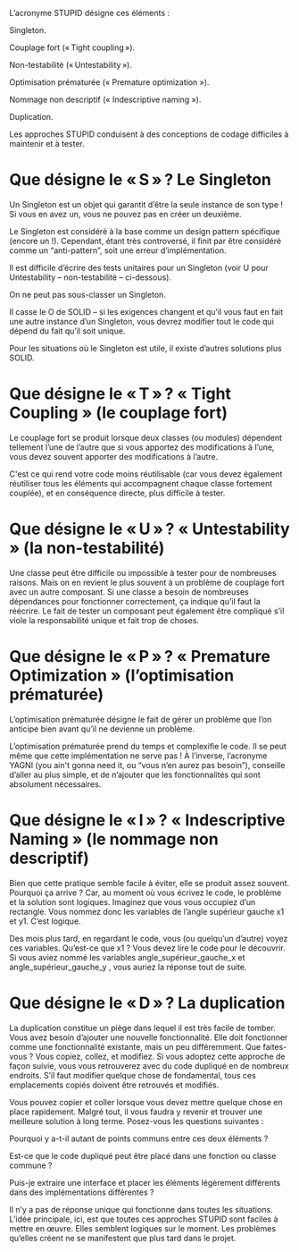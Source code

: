 L’acronyme STUPID désigne ces éléments :

Singleton.

Couplage fort (« Tight coupling »).

Non-testabilité (« Untestability »).

Optimisation prématurée (« Premature optimization »).

Nommage non descriptif (« Indescriptive naming »).

Duplication.

Les approches STUPID conduisent à des conceptions de codage difficiles à maintenir et à tester.


# Que désigne le « S » ? Le Singleton
Un Singleton est un objet qui garantit d’être la seule instance de son type ! Si vous en avez un, vous ne pouvez pas en créer un deuxième.

Le Singleton est considéré à la base comme un design pattern spécifique (encore un !). Cependant, étant très controversé, il finit par être considéré comme un “anti-pattern”, soit une erreur d’implémentation.

Il est difficile d’écrire des tests unitaires pour un Singleton (voir U pour Untestability – non-testabilité – ci-dessous).

On ne peut pas sous-classer un Singleton.

Il casse le O de SOLID – si les exigences changent et qu’il vous faut en fait une autre instance d’un Singleton, vous devrez modifier tout le code qui dépend du fait qu’il soit unique.

Pour les situations où le Singleton est utile, il existe d’autres solutions plus SOLID.

# Que désigne le « T » ? « Tight Coupling » (le couplage fort)
Le couplage fort se produit lorsque deux classes (ou modules) dépendent tellement l’une de l’autre que si vous apportez des modifications à l’une, vous devez souvent apporter des modifications à l’autre.

C'est ce qui rend votre code moins réutilisable (car vous devez également réutiliser tous les éléments qui accompagnent chaque classe fortement couplée), et en conséquence directe, plus difficile à tester.

# Que désigne le « U » ? « Untestability » (la non-testabilité)
Une classe peut être difficile ou impossible à tester pour de nombreuses raisons. Mais on en revient le plus souvent à un problème de couplage fort avec un autre composant. Si une classe a besoin de nombreuses dépendances pour fonctionner correctement, ça indique qu’il faut la réécrire. Le fait de tester un composant peut également être compliqué s’il viole la responsabilité unique et fait trop de choses.

# Que désigne le « P » ? « Premature Optimization » (l’optimisation prématurée)
L’optimisation prématurée désigne le fait de gérer un problème que l’on anticipe bien avant qu’il ne devienne un problème.

L’optimisation prématurée prend du temps et complexifie le code. Il se peut même que cette implémentation ne serve pas ! À l’inverse, l’acronyme YAGNI (you ain't gonna need it, ou “vous n’en aurez pas besoin”), conseille d’aller au plus simple, et de n’ajouter que les fonctionnalités qui sont absolument nécessaires.

# Que désigne le « I » ? « Indescriptive Naming » (le nommage non descriptif)
Bien que cette pratique semble facile à éviter, elle se produit assez souvent. Pourquoi ça arrive ? Car, au moment où vous écrivez le code, le problème et la solution sont logiques. Imaginez que vous vous occupiez d’un rectangle. Vous nommez donc les variables de l’angle supérieur gauche x1 et y1. C’est logique.

Des mois plus tard, en regardant le code, vous (ou quelqu’un d’autre) voyez ces variables. Qu’est-ce que x1 ? Vous devez lire le code pour le découvrir. Si vous aviez nommé les variables  angle_supérieur_gauche_x  et  angle_supérieur_gauche_y  , vous auriez la réponse tout de suite.

# Que désigne le « D » ? La duplication
La duplication constitue un piège dans lequel il est très facile de tomber. Vous avez besoin d’ajouter une nouvelle fonctionnalité. Elle doit fonctionner comme une fonctionnalité existante, mais un peu différemment. Que faites-vous ? Vous copiez, collez, et modifiez. Si vous adoptez cette approche de façon suivie, vous vous retrouverez avec du code dupliqué en de nombreux endroits. S’il faut modifier quelque chose de fondamental, tous ces emplacements copiés doivent être retrouvés et modifiés.

Vous pouvez copier et coller lorsque vous devez mettre quelque chose en place rapidement. Malgré tout, il vous faudra y revenir et trouver une meilleure solution à long terme. Posez-vous les questions suivantes :

Pourquoi y a-t-il autant de points communs entre ces deux éléments ?

Est-ce que le code dupliqué peut être placé dans une fonction ou classe commune ?

Puis-je extraire une interface et placer les éléments légèrement différents dans des implémentations différentes ?

Il n’y a pas de réponse unique qui fonctionne dans toutes les situations. L’idée principale, ici, est que toutes ces approches STUPID sont faciles à mettre en œuvre. Elles semblent logiques sur le moment. Les problèmes qu’elles créent ne se manifestent que plus tard dans le projet.